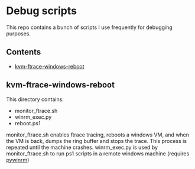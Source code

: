 # Debug scripts

This repo contains a bunch of scripts I use frequently for debugging purposes.

## Contents

+ [kvm-ftrace-windows-reboot](#kvm-ftrace-windows-reboot)

## kvm-ftrace-windows-reboot

This directory contains:
+ monitor_ftrace.sh
+ winrm_exec.py
+ reboot.ps1

monitor_ftrace.sh enables ftrace tracing, reboots a windows VM, and when the VM is back, dumps the ring buffer and stops the trace. This process is repeated until the machine crashes.
winrm_exec.py is used by monitor_ftrace.sh to run ps1 scripts in a remote windows machine (requires [pywinrm](https://github.com/diyan/pywinrm))
